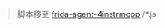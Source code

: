 > 脚本移至 [frida-agent-4instrmcpp](https://gitcode.net/fridaz/frida-agent-4instrmcpp/-/tree/zmain) /*.js